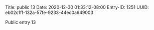 Title: public 13
Date: 2020-12-30 01:33:12-08:00
Entry-ID: 1251
UUID: eb02c1ff-132a-57fe-9233-44ec0a649003

Public entry 13